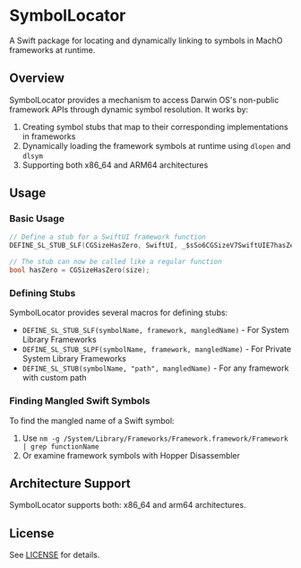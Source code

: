 # SymbolLocator

A Swift package for locating and dynamically linking to symbols in MachO frameworks at runtime.

## Overview

SymbolLocator provides a mechanism to access Darwin OS's non-public framework APIs through dynamic symbol resolution. It works by:

1. Creating symbol stubs that map to their corresponding implementations in frameworks
2. Dynamically loading the framework symbols at runtime using `dlopen` and `dlsym`
3. Supporting both x86_64 and ARM64 architectures

## Usage

### Basic Usage

```c
// Define a stub for a SwiftUI framework function
DEFINE_SL_STUB_SLF(CGSizeHasZero, SwiftUI, _$sSo6CGSizeV7SwiftUIE7hasZeroSbvg);

// The stub can now be called like a regular function
bool hasZero = CGSizeHasZero(size);
```

### Defining Stubs

SymbolLocator provides several macros for defining stubs:

- `DEFINE_SL_STUB_SLF(symbolName, framework, mangledName)` - For System Library Frameworks
- `DEFINE_SL_STUB_SLPF(symbolName, framework, mangledName)` - For Private System Library Frameworks
- `DEFINE_SL_STUB(symbolName, "path", mangledName)` - For any framework with custom path

### Finding Mangled Swift Symbols

To find the mangled name of a Swift symbol:

1. Use `nm -g /System/Library/Frameworks/Framework.framework/Framework | grep functionName`
2. Or examine framework symbols with Hopper Disassembler

## Architecture Support

SymbolLocator supports both: x86_64 and arm64 architectures.

## License

See [LICENSE](LICENSE) for details.
